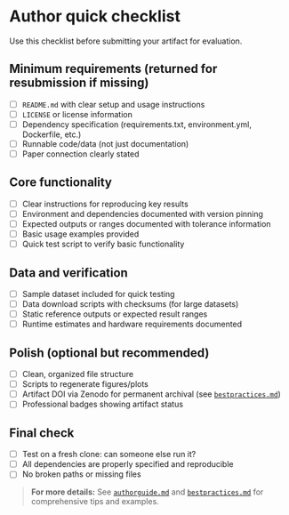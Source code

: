 # Author quick checklist

Use this checklist before submitting your artifact for evaluation.

## Minimum requirements (returned for resubmission if missing)
- [ ] `README.md` with clear setup and usage instructions
- [ ] `LICENSE` or license information  
- [ ] Dependency specification (requirements.txt, environment.yml, Dockerfile, etc.)
- [ ] Runnable code/data (not just documentation)
- [ ] Paper connection clearly stated

## Core functionality
- [ ] Clear instructions for reproducing key results
- [ ] Environment and dependencies documented with version pinning
- [ ] Expected outputs or ranges documented with tolerance information
- [ ] Basic usage examples provided
- [ ] Quick test script to verify basic functionality

## Data and verification
- [ ] Sample dataset included for quick testing
- [ ] Data download scripts with checksums (for large datasets)
- [ ] Static reference outputs or expected result ranges
- [ ] Runtime estimates and hardware requirements documented

## Polish (optional but recommended)
- [ ] Clean, organized file structure
- [ ] Scripts to regenerate figures/plots
- [ ] Artifact DOI via Zenodo for permanent archival (see [`bestpractices.md`](bestpractices.md#artifact-doi-workflow))
- [ ] Professional badges showing artifact status

## Final check
- [ ] Test on a fresh clone: can someone else run it?
- [ ] All dependencies are properly specified and reproducible
- [ ] No broken paths or missing files

> **For more details:** See [`authorguide.md`](authorguide.md) and [`bestpractices.md`](bestpractices.md) for comprehensive tips and examples.
